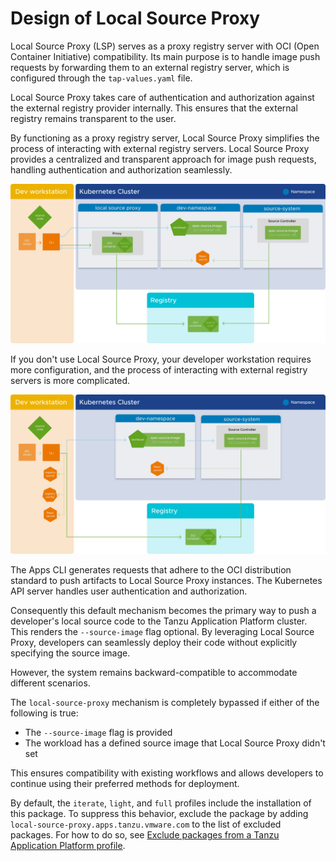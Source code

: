# Design of Local Source Proxy

Local Source Proxy (LSP) serves as a proxy registry server with OCI (Open Container Initiative)
compatibility. Its main purpose is to handle image push requests by forwarding them to an external
registry server, which is configured through the `tap-values.yaml` file.

Local Source Proxy takes care of authentication and authorization against the external registry
provider internally. This ensures that the external registry remains transparent to the user.

By functioning as a proxy registry server, Local Source Proxy simplifies the process of
interacting with external registry servers. Local Source Proxy provides a centralized and transparent
approach for image push requests, handling authentication and authorization seamlessly.

![Box-and-line diagram showing the relationship between an external registry, a developer workstation, and a Kubernetes cluster with Local Source Proxy.](images/lsp-design.png)

If you don't use Local Source Proxy, your developer workstation requires more configuration, and the
process of interacting with external registry servers is more complicated.

![Box-and-line diagram showing the relationship of an external registry, a developer workstation, and a Kubernetes cluster without Local Source Proxy.](images/without-lsp-design.png)

The Apps CLI generates requests that adhere to the OCI distribution standard to push artifacts to
Local Source Proxy instances. The Kubernetes API server handles user authentication and authorization.

Consequently this default mechanism becomes the primary way to push a developer's local source code
to the Tanzu Application Platform cluster. This renders the `--source-image` flag optional.
By leveraging Local Source Proxy, developers can seamlessly deploy their code without explicitly
specifying the source image.

However, the system remains backward-compatible to accommodate different scenarios.

The `local-source-proxy` mechanism is completely bypassed if either of the following is true:

- The `--source-image` flag is provided
- The workload has a defined source image that Local Source Proxy didn't set

This ensures compatibility with existing workflows and allows developers to continue using their
preferred methods for deployment.

By default, the `iterate`, `light`, and `full` profiles include the installation of this package.
To suppress this behavior, exclude the package by adding `local-source-proxy.apps.tanzu.vmware.com`
to the list of excluded packages.
For how to do so, see
[Exclude packages from a Tanzu Application Platform profile](../install-online/profile.hbs.md#exclude-packages).